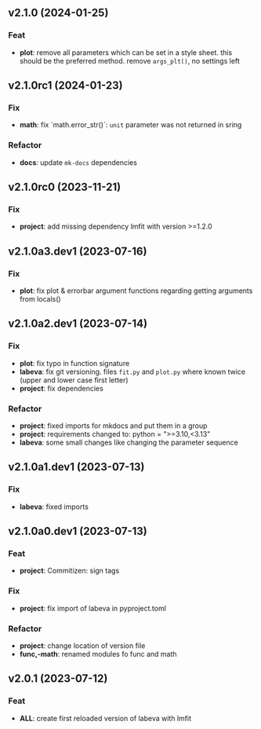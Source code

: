 ## v2.1.0 (2024-01-25)

### Feat

- **plot**: remove all parameters which can be set in a style sheet. this should be the preferred method. remove `args_plt()`, no settings left

## v2.1.0rc1 (2024-01-23)

### Fix

- **math**: fix ´math.error_str()´: `unit` parameter was not returned in sring

### Refactor

- **docs**: update `mk-docs` dependencies

## v2.1.0rc0 (2023-11-21)

### Fix

- **project**: add missing dependency lmfit with version >=1.2.0

## v2.1.0a3.dev1 (2023-07-16)

### Fix

- **plot**: fix plot & errorbar argument functions regarding getting arguments from locals()

## v2.1.0a2.dev1 (2023-07-14)

### Fix

- **plot**: fix typo in function signature
- **labeva**: fix git versioning. files `fit.py` and `plot.py` where known twice (upper and lower case first letter)
- **project**: fix dependencies

### Refactor

- **project**: fixed imports for mkdocs and put them in a group
- **project**: requirements changed to: python = ">=3.10,<3.13"
- **labeva**: some small changes like changing the parameter sequence

## v2.1.0a1.dev1 (2023-07-13)

### Fix

- **labeva**: fixed imports

## v2.1.0a0.dev1 (2023-07-13)

### Feat

- **project**: Commitizen: sign tags

### Fix

- **project**: fix import of labeva in pyproject.toml

### Refactor

- **project**: change location of version file
- **func,-math**: renamed modules fo func and math

## v2.0.1 (2023-07-12)

### Feat

- **ALL**: create first reloaded version of labeva with lmfit

